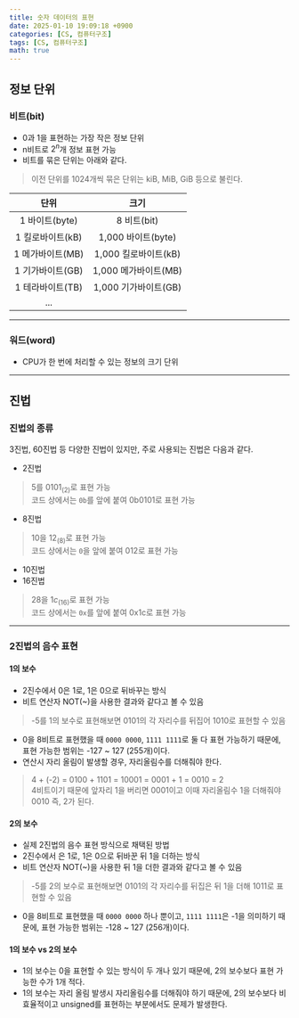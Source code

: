 ```yaml
---
title: 숫자 데이터의 표현
date: 2025-01-10 19:09:18 +0900
categories: [CS, 컴퓨터구조]
tags: [CS, 컴퓨터구조]
math: true
---
```


## **정보 단위**

### **비트(bit)**
- 0과 1을 표현하는 가장 작은 정보 단위
- n비트로 $2^n$개 정보 표현 가능
- 비트를 묶은 단위는 아래와 같다.
> 이전 단위를 1024개씩 묶은 단위는 kiB, MiB, GiB 등으로 불린다.

|       단위       |         크기         |
| :--------------: | :------------------: |
|  1 바이트(byte)  |     8 비트(bit)      |
| 1 킬로바이트(kB) |  1,000 바이트(byte)  |
| 1 메가바이트(MB) | 1,000 킬로바이트(kB) |
| 1 기가바이트(GB) | 1,000 메가바이트(MB) |
| 1 테라바이트(TB) | 1,000 기가바이트(GB) |
|       ...        |

---
### **워드(word)**
- CPU가 한 번에 처리할 수 있는 정보의 크기 단위

---
## **진법**

### **진법의 종류**
3진법, 60진법 등 다양한 진법이 있지만, 주로 사용되는 진법은 다음과 같다.

- 2진법
> 5를 $0101_{(2)}$로 표현 가능<br>
> 코드 상에서는 `0b`를 앞에 붙여 0b0101로 표현 가능
- 8진법
> 10을 $12_{(8)}$로 표현 가능<br>
> 코드 상에서는 `0`을 앞에 붙여 012로 표현 가능
- 10진법
- 16진법
> 28을 $1c_{(16)}$로 표현 가능<br>
> 코드 상에서는 `0x`를 앞에 붙여 0x1c로 표현 가능

---
### **2진법의 음수 표현**

#### **1의 보수**
- 2진수에서 0은 1로, 1은 0으로 뒤바꾸는 방식
- 비트 연산자 NOT(~)을 사용한 결과와 같다고 볼 수 있음
> -5를 1의 보수로 표현해보면 0101의 각 자리수를 뒤집어 1010로 표현할 수 있음
- 0을 8비트로 표현했을 때 `0000 0000`, `1111 1111`로 둘 다 표현 가능하기 때문에, 표현 가능한 범위는 -127 ~ 127 (255개)이다.
- 연산시 자리 올림이 발생할 경우, 자리올림수를 더해줘야 한다.
> 4 + (-2) = 0100 + 1101 = 10001 = 0001 + 1 = 0010 = 2<br>
> 4비트이기 때문에 앞자리 1을 버리면 0001이고 이때 자리올림수 1을 더해줘야 0010 즉, 2가 된다.

#### **2의 보수**
- 실제 2진법의 음수 표현 방식으로 채택된 방법
- 2진수에서 은 1로, 1은 0으로 뒤바꾼 뒤 1을 더하는 방식
- 비트 연산자 NOT(~)을 사용한 뒤 1을 더한 결과와 같다고 볼 수 있음
> -5를 2의 보수로 표현해보면 0101의 각 자리수를 뒤집은 뒤 1을 더해 1011로 표현할 수 있음
- 0을 8비트로 표현했을 때 `0000 0000` 하나 뿐이고, `1111 1111`은 -1을 의미하기 때문에, 표현 가능한 범위는 -128 ~ 127 (256개)이다.

#### **1의 보수 vs 2의 보수**
- 1의 보수는 0을 표현할 수 있는 방식이 두 개나 있기 때문에, 2의 보수보다 표현 가능한 수가 1개 적다.
- 1의 보수는 자리 올림 발생시 자리올림수를 더해줘야 하기 때문에, 2의 보수보다 비효율적이고 unsigned를 표현하는 부분에서도 문제가 발생한다.
